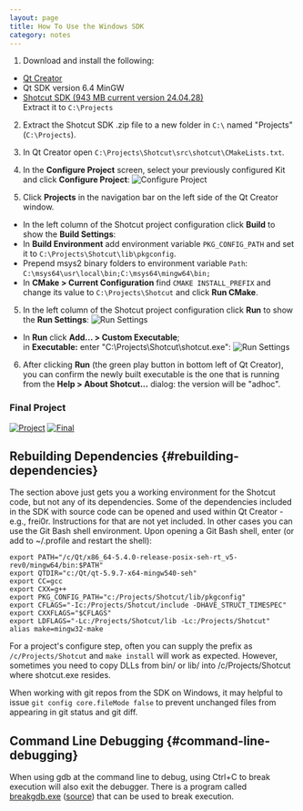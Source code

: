 ```yaml
---
layout: page
title: How To Use the Windows SDK
category: notes
---
```


1. Download and install the following:

  - [Qt Creator](https://www.qt.io/download-open-source/)
  - Qt SDK version 6.4 MinGW
  - [Shotcut SDK (943 MB current version 24.04.28)](https://s3.amazonaws.com/builds.us.meltytech/shotcut/shotcut-win64-sdk-240428.txz)  
    Extract it to `C:\Projects`

2. Extract the Shotcut SDK .zip file to a new folder in `C:\` named "Projects" (`C:\Projects`).
3. In Qt Creator open `C:\Projects\Shotcut\src\shotcut\CMakeLists.txt`.
4. In the **Configure Project** screen, select your previously configured Kit
   and click **Configure Project**:
   ![Configure Project](configure_project.png)

5. Click **Projects** in the navigation bar on the left side of the Qt Creator window.  
  - In the left column of the Shotcut project configuration click **Build**
    to show the **Build Settings**:
  - In **Build Environment** add environment variable `PKG_CONFIG_PATH` and set it to `C:\Projects\Shotcut\lib\pkgconfig`.
  - Prepend msys2 binary folders to environment variable `Path`: `C:\msys64\usr\local\bin;C:\msys64\mingw64\bin;`
  - In **CMake &gt; Current Configuration** find `CMAKE INSTALL_PREFIX` and change its value to `C:\Projects\Shotcut` and click **Run CMake**.

5. In the left column of the Shotcut project configuration click **Run**
   to show the **Run Settings**:
    ![Run Settings](run_settings.png)

  - In **Run** click **Add... &gt; Custom Executable**;  
    in **Executable:** enter "C:\Projects\Shotcut\shotcut.exe":
    ![Run Settings](run_settings2.png)

6. After clicking **Run** (the green play button in bottom left of Qt Creator),
   you can confirm the newly built executable is the one that is running from the
   **Help &gt; About Shotcut...** dialog: the version will be "adhoc".

### Final Project

<a href="project.png">
<img src="project.png" alt="Project"></a>
<a href="final.png">
<img src="final.png" alt="Final"></a>

Rebuilding Dependencies {#rebuilding-dependencies}
-----------------------

The section above just gets you a working environment for the Shotcut
code, but not any of its dependencies. Some of the dependencies included
in the SDK with source code can be opened and used within Qt Creator -
e.g., frei0r. Instructions for that are not yet included. In other
cases you can use the Git Bash shell environment. Upon opening a Git
Bash shell, enter (or add to ~/.profile and restart the shell):

    export PATH="/c/Qt/x86_64-5.4.0-release-posix-seh-rt_v5-rev0/mingw64/bin:$PATH"
    export QTDIR="c:/Qt/qt-5.9.7-x64-mingw540-seh"
    export CC=gcc
    export CXX=g++
    export PKG_CONFIG_PATH="c:/Projects/Shotcut/lib/pkgconfig"
    export CFLAGS="-Ic:/Projects/Shotcut/include -DHAVE_STRUCT_TIMESPEC"
    export CXXFLAGS="$CFLAGS"
    export LDFLAGS="-Lc:/Projects/Shotcut/lib -Lc:/Projects/Shotcut"
    alias make=mingw32-make

For a project's configure step, often you can supply the prefix as
`/c/Projects/Shotcut` and `make install` will work as expected. However,
sometimes you need to copy DLLs from bin/ or lib/ into
/c/Projects/Shotcut where shotcut.exe resides.

When working with git repos from the SDK on Windows, it may helpful to
issue `git config core.fileMode false` to prevent unchanged files from
appearing in git status and git diff.

Command Line Debugging {#command-line-debugging}
----------------------

When using gdb at the command line to debug, using Ctrl+C to break
execution will also exit the debugger. There is a program called
[breakgdb.exe](https://s3.amazonaws.com/misc.meltymedia/shotcut-build/breakgdb.exe) ([source](https://s3.amazonaws.com/misc.meltymedia/shotcut-build/debugbreak.c)) that can be used to break
execution.
